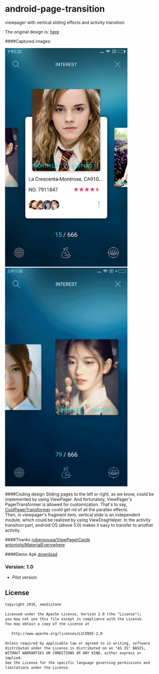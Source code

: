 # android-page-transition
viewpager with vertical sliding effects and activity transition

The original design is:  [here](https://dribbble.com/shots/2493845-ToFind-Transition-Test)

####Captured images:
<td>
	 <img src="capture1.jpg" width="405" height="720" />
	 <img src="capture2.gif" width="405" height="720" />
</td>

####Coding design
Sliding pages to the left or right, as we know, could be implemented by using ViewPager. And fortunately, ViewPager's PagerTransformer is allowed for customization. That's to say, [CustPagerTransformer](android-page-transition/app/src/main/java/com/stone/transition/CustPagerTransformer.java) could get rid of all the parallax effects. <br>
Then, in viewpager's fragment item, vertical slide is an independent module, which could be realized by using ViewDragHelper. In the activity transition part, android OS (above 5.0) makes it easy to transfer to another activity. <br>

####Thanks
[rubensousa/ViewPagerCards](https://github.com/rubensousa/ViewPagerCards)<br>
[antoniolg/MaterialEverywhere](https://github.com/antoniolg/MaterialEverywhere)

####Demo Apk
[download](blob/master/pageTransition.apk?raw=true)

### Version: 1.0

  * Pilot version

## License

    Copyright 2016, xmuSistone

    Licensed under the Apache License, Version 2.0 (the "License");
    you may not use this file except in compliance with the License.
    You may obtain a copy of the License at

       http://www.apache.org/licenses/LICENSE-2.0

    Unless required by applicable law or agreed to in writing, software
    distributed under the License is distributed on an "AS IS" BASIS,
    WITHOUT WARRANTIES OR CONDITIONS OF ANY KIND, either express or implied.
    See the License for the specific language governing permissions and
    limitations under the License.

